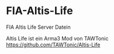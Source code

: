 # FIA-Altis-Life
FIA Altis Life Server Datein

Altis Life ist ein Arma3 Mod von TAWTonic https://github.com/TAWTonic/Altis-Life
